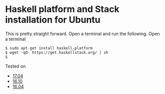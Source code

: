 # Haskell platform and Stack installation for Ubuntu

This is pretty straight forward. Open a terminal and run the following. Open a terminal

```
$ sudo apt-get install haskell-platform
$ wget -qO- https://get.haskellstack.org/ | sh
$
```


Tested on
* [17.04](https://www.google.com/search?q=ubuntu%2017.04)
* [16.10](https://www.google.com/search?q=ubuntu%2016.10)
* [16.04](https://www.google.com/search?q=ubuntu%2016.04)
